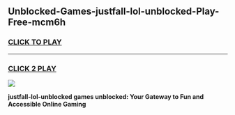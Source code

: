 
## Unblocked-Games-justfall-lol-unblocked-Play-Free-mcm6h
<h3>
<a href="https://premium76.site?title=justfall-lol-unblocked&ref=18A1">CLICK TO PLAY</a></h3>
<hr>

<h3>
<a href="https://premium76.site?title=justfall-lol-unblocked&ref=18A1">CLICK 2 PLAY</a>
  
</h3>

<a href="https://premium76.site?title=justfall-lol-unblocked&ref=18A1"><img src="https://clearcache.store/games.png"></a>


**justfall-lol-unblocked games unblocked: Your Gateway to Fun and Accessible Online Gaming**
